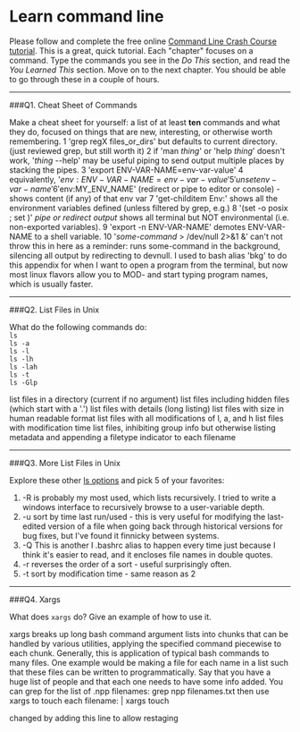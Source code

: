 # Learn command line

Please follow and complete the free online [Command Line Crash Course
tutorial](http://cli.learncodethehardway.org/book/). This is a great,
quick tutorial. Each "chapter" focuses on a command. Type the commands
you see in the _Do This_ section, and read the _You Learned This_
section. Move on to the next chapter. You should be able to go through
these in a couple of hours.

---

###Q1.  Cheat Sheet of Commands  

Make a cheat sheet for yourself: a list of at least **ten** commands and what they do, focused on things that are new, interesting, or otherwise worth remembering.
1 'grep regX files_or_dirs' but defaults to current directory. (just reviewed grep, but still worth it)
2 if 'man _thing_' or 'help _thing_' doesn't work, '_thing_ --help' may be useful
piping to send output multiple places by stacking the pipes.
3 'export ENV-VAR-NAME=env-var-value'
4 equivalently, '$env:ENV-VAR-NAME=env-var-value'
5 'unset env-var-name'
6 '$env:MY_ENV_NAME' (redirect or pipe to editor or console) - shows content (if any) of that env var
7 'get-childitem Env:'   shows all the environment variables defined (unless filtered by grep, e.g.)
8 '(set -o posix ; set )' _pipe or redirect output_    shows all terminal but NOT environmental (i.e. non-exported variables). 
9 'export -n ENV-VAR-NAME'   demotes ENV-VAR-NAME to a shell variable.
10 '_some-command_ > /dev/null 2>&1 &'    can't not throw this in here as a reminder: runs some-command in the background, silencing all output by redirecting to devnull. I used to bash alias 'bkg' to do this appendix for when I want to open a program from the terminal, but now most linux flavors allow you to MOD- and start typing program names, which is usually faster.


---

###Q2.  List Files in Unix   

What do the following commands do:  
`ls`  
`ls -a`  
`ls -l`  
`ls -lh`  
`ls -lah`  
`ls -t`  
`ls -Glp`  

list files in a directory (current if no argument)
list files including hidden files (which start with a '.')
list files with details (long listing)
list files with size in human readable format
list files with all modifications of l, a, and h
list files with modification time
list files, inhibiting group info but otherwise listing metadata and appending a filetype indicator to each filename

---

###Q3.  More List Files in Unix  

Explore these other [ls options](http://www.techonthenet.com/unix/basic/ls.php) and pick 5 of your favorites:
1) -R is probably my most used, which lists recursively. I tried to write a windows interface to recursively browse to a user-variable depth.
2) -u sort by time last run/used - this is very useful for modifying the last-edited version of a file when going back through historical versions for bug fixes, but I've found it finnicky between systems.
3) -Q This is another I .bashrc alias to happen every time just because I think it's easier to read, and it encloses file names in double quotes.
4) -r reverses the order of a sort - useful surprisingly often.
5) -t sort by modification time - same reason as 2

---

###Q4.  Xargs   

What does `xargs` do? Give an example of how to use it.

xargs breaks up long bash command argument lists into chunks that can be handled by various utilities, applying the specified command piecewise to each chunk. Generally, this is application of typical bash commands to many files. One example would be making a file for each name in a list such that these files can be written to programmatically. Say that you have a huge list of people and that each one needs to have some info added. You can grep for the list of .npp filenames:
    grep npp filenames.txt
 then use xargs to touch each filename:
    | xargs touch

changed by adding this line to allow restaging
